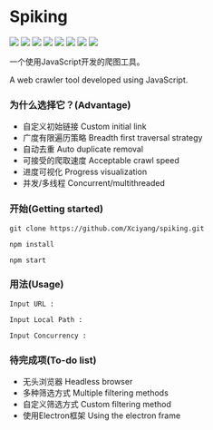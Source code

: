 # Spiking

![](https://img.shields.io/github/issues/Xciyang/spiking)
![](https://img.shields.io/github/forks/Xciyang/spiking)
![](https://img.shields.io/github/stars/Xciyang/spiking)
![](https://img.shields.io/github/license/Xciyang/spiking)
![](https://img.shields.io/github/languages/top/Xciyang/spiking)
![](https://img.shields.io/github/last-commit/Xciyang/spiking)
![](https://img.shields.io/github/languages/code-size/Xciyang/spiking)
![](https://img.shields.io/github/repo-size/Xciyang/spiking)

一个使用JavaScript开发的爬图工具。

A web crawler tool developed using JavaScript.

### 为什么选择它？(Advantage)

- 自定义初始链接 Custom initial link
- 广度有限遍历策略 Breadth first traversal strategy
- 自动去重 Auto duplicate removal
- 可接受的爬取速度 Acceptable crawl speed
- 进度可视化 Progress visualization
- 并发/多线程 Concurrent/multithreaded

### 开始(Getting started)

```
git clone https://github.com/Xciyang/spiking.git

npm install

npm start
```

### 用法(Usage)

```
Input URL : 

Input Local Path :

Input Concurrency :
```

### 待完成项(To-do list)

- 无头浏览器 Headless browser
- 多种筛选方式 Multiple filtering methods
- 自定义筛选方式 Custom filtering method
- 使用Electron框架 Using the electron frame
